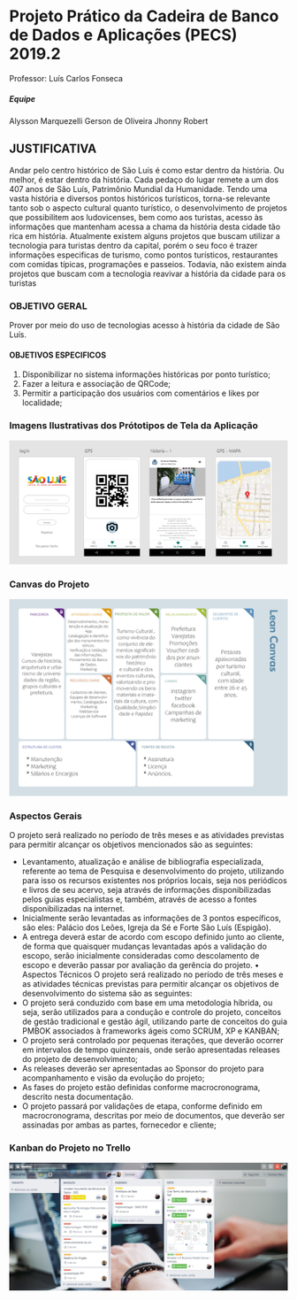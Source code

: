 # Projeto Prático da Cadeira de Banco de Dados e Aplicações (PECS) 2019.2
Professor: Luís Carlos Fonseca
##### Equipe
Alysson Marquezelli
Gerson de Oliveira
Jhonny Robert


## JUSTIFICATIVA
Andar pelo centro histórico de São Luís é como estar dentro da história. Ou melhor, é estar dentro da história. Cada pedaço do lugar remete a um dos 407 anos de São Luís, Patrimônio Mundial da Humanidade. 
Tendo uma vasta história e diversos pontos históricos turísticos, torna-se relevante tanto sob o aspecto cultural quanto turístico, o desenvolvimento de projetos que possibilitem aos ludovicenses, bem como aos turistas, acesso às informações que mantenham acessa a chama da história desta cidade tão rica em história. 
Atualmente existem alguns projetos que buscam utilizar a tecnologia para turistas dentro da capital, porém o seu foco é trazer informações especificas de turismo, como pontos turísticos, restaurantes com comidas típicas, programações e passeios. Todavia, não existem ainda projetos que buscam com a tecnologia reavivar a história da cidade para os turistas


### OBJETIVO GERAL
Prover por meio do uso de tecnologias acesso à história da cidade de São Luís.
#### OBJETIVOS ESPECIFICOS
1.	Disponibilizar no sistema informações históricas por ponto turístico;
2.	Fazer a leitura e associação de QRCode;
3.	Permitir a participação dos usuários com comentários e likes por localidade;


### Imagens Ilustrativas dos Prótotipos de Tela da Aplicação
![imagem da tela](https://github.com/jhonnyrobert/ProjetoTurismoUema/blob/master/Prototiopo.jpg)


### Canvas do Projeto
![imagem da tela](https://github.com/jhonnyrobert/ProjetoTurismoUema/blob/master/Lean%20Canvas.jpg)

### Aspectos Gerais
O projeto será realizado no período de três meses e as atividades previstas para permitir alcançar os objetivos mencionados são as seguintes:
- Levantamento, atualização e análise de bibliografia especializada, referente ao tema de
Pesquisa e desenvolvimento do projeto, utilizando para isso os recursos existentes nos próprios locais, seja nos periódicos e livros de seu acervo, seja através de informações disponibilizadas pelos guias especialistas e, também, através de acesso a fontes disponibilizadas na internet.
- Inicialmente serão levantadas as informações de 3 pontos específicos, são eles: Palácio dos Leões, Igreja da Sé e Forte São Luís (Espigão).
- A entrega deverá estar de acordo com escopo definido junto ao cliente, de forma que quaisquer mudanças levantadas após a validação do escopo, serão inicialmente consideradas como descolamento de escopo e deverão passar por avaliação da gerência do projeto.
•	Aspectos Técnicos
O projeto será realizado no período de três meses e as atividades técnicas previstas para permitir alcançar os objetivos de desenvolvimento do sistema são as seguintes:
- O projeto será conduzido com base em uma metodologia híbrida, ou seja, serão utilizados para a condução e controle do projeto, conceitos de gestão tradicional e gestão ágil, utilizando parte de conceitos do guia PMBOK associados à frameworks ágeis como SCRUM, XP e KANBAN;
- O projeto será controlado por pequenas iterações, que deverão ocorrer em intervalos de tempo quinzenais, onde serão apresentadas releases do projeto de desenvolvimento;
- As releases deverão ser apresentadas ao Sponsor do projeto para acompanhamento e visão da evolução do projeto;
- As fases do projeto estão definidas conforme macrocronograma, descrito nesta documentação.
- O projeto passará por validações de etapa, conforme definido em macrocronograma, descritas por meio de documentos, que deverão ser assinadas por ambas as partes, fornecedor e cliente;

### Kanban do Projeto no Trello
![imagem da tela](https://github.com/jhonnyrobert/ProjetoTurismoUema/blob/master/trello.jpg)
